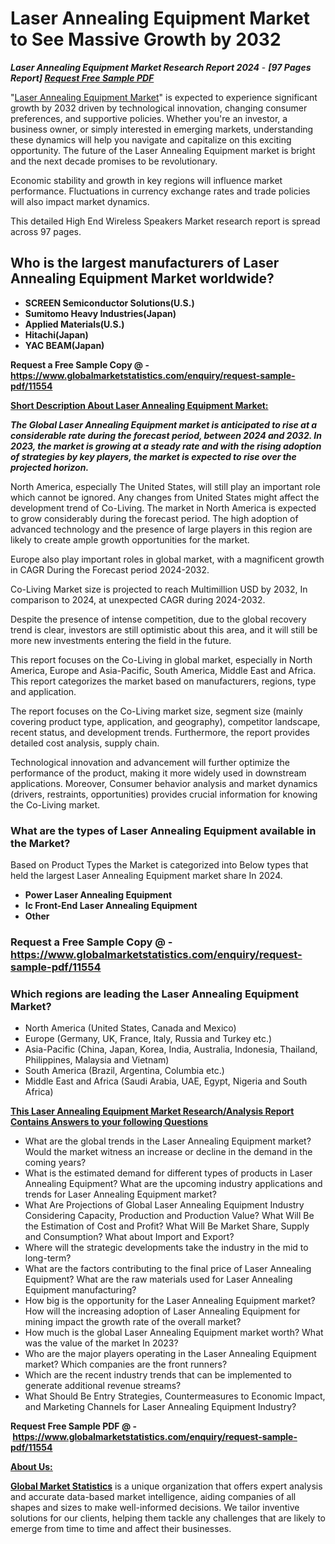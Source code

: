 <h1>Laser Annealing Equipment Market to See Massive Growth by 2032</h1>
<p><em><strong>Laser Annealing Equipment Market Research Report 2024</strong></em>&nbsp;-&nbsp;<em><strong>[97 Pages Report] </strong></em><em><strong><a href="https://www.globalmarketstatistics.com/enquiry/request-sample-pdf/11554">Request Free Sample PDF</a></strong></em></p>
<p>"<a href="https://www.globalmarketstatistics.com/market-reports/laser-annealing-equipment-market-11554">Laser Annealing Equipment Market</a>" is expected to experience significant growth by 2032 driven by technological innovation, changing consumer preferences, and supportive policies. Whether you're an investor, a business owner, or simply interested in emerging markets, understanding these dynamics will help you navigate and capitalize on this exciting opportunity. The future of the&nbsp;Laser Annealing Equipment market is bright and the next decade promises to be revolutionary.</p>
<p>Economic stability and growth in key regions will influence market performance. Fluctuations in currency exchange rates and trade policies will also impact market dynamics.</p>
<p>This detailed&nbsp;High End Wireless Speakers Market research report is spread across 97 pages.</p>
<h2><strong>Who is the largest manufacturers of Laser Annealing Equipment Market worldwide?</strong></h2>
<ul>
<li><strong>SCREEN Semiconductor Solutions(U.S.)</strong></li>
<li><strong>Sumitomo Heavy Industries(Japan)</strong></li>
<li><strong>Applied Materials(U.S.)</strong></li>
<li><strong>Hitachi(Japan)</strong></li>
<li><strong>YAC BEAM(Japan)</strong></li>
</ul>
<p><strong>Request a Free Sample Copy @ - <a href="https://www.globalmarketstatistics.com/enquiry/request-sample-pdf/11554">https://www.globalmarketstatistics.com/enquiry/request-sample-pdf/11554</a></strong></p>
<p><strong><u>Short Description About Laser Annealing Equipment Market:</u></strong></p>
<p><strong><em>The Global Laser Annealing Equipment market is anticipated to rise at a considerable rate during the forecast period, between 2024 and 2032. In 2023, the market is growing at a steady rate and with the rising adoption of strategies by key players, the market is expected to rise over the projected horizon.</em></strong></p>
<p>North America, especially The United States, will still play an important role which cannot be ignored. Any changes from United States might affect the development trend of Co-Living. The market in North America is expected to grow considerably during the forecast period. The high adoption of advanced technology and the presence of large players in this region are likely to create ample growth opportunities for the market.</p>
<p>Europe also play important roles in global market, with a magnificent growth in CAGR During the Forecast period 2024-2032.</p>
<p>Co-Living Market size is projected to reach Multimillion USD by 2032, In comparison to 2024, at unexpected CAGR during 2024-2032.</p>
<p>Despite the presence of intense competition, due to the global recovery trend is clear, investors are still optimistic about this area, and it will still be more new investments entering the field in the future.</p>
<p>This report focuses on the Co-Living in global market, especially in North America, Europe and Asia-Pacific, South America, Middle East and Africa. This report categorizes the market based on manufacturers, regions, type and application.</p>
<p>The report focuses on the Co-Living market size, segment size (mainly covering product type, application, and geography), competitor landscape, recent status, and development trends. Furthermore, the report provides detailed cost analysis, supply chain.</p>
<p>Technological innovation and advancement will further optimize the performance of the product, making it more widely used in downstream applications. Moreover, Consumer behavior analysis and market dynamics (drivers, restraints, opportunities) provides crucial information for knowing the Co-Living market.</p>
<h3>What are the types of Laser Annealing Equipment available in the Market?</h3>
<p>Based on Product Types the Market is categorized into Below types that held the largest Laser Annealing Equipment market share In 2024.</p>
<ul>
<li><strong>Power Laser Annealing Equipment</strong></li>
<li><strong>Ic Front-End Laser Annealing Equipment</strong></li>
<li><strong>Other</strong></li>
</ul>
<h3>Request a Free Sample Copy @ - <a href="https://www.globalmarketstatistics.com/enquiry/request-sample-pdf/11554">https://www.globalmarketstatistics.com/enquiry/request-sample-pdf/11554</a></h3>
<h3>Which regions are leading the Laser Annealing Equipment Market?</h3>
<ul>
<li>North America (United States, Canada and Mexico)</li>
<li>Europe (Germany, UK, France, Italy, Russia and Turkey etc.)</li>
<li>Asia-Pacific (China, Japan, Korea, India, Australia, Indonesia, Thailand, Philippines, Malaysia and Vietnam)</li>
<li>South America (Brazil, Argentina, Columbia etc.)</li>
<li>Middle East and Africa (Saudi Arabia, UAE, Egypt, Nigeria and South Africa)</li>
</ul>
<p><strong><u>This Laser Annealing Equipment Market Research/Analysis Report Contains Answers to your following Questions</u></strong></p>
<ul>
<li>What are the global trends in the Laser Annealing Equipment market? Would the market witness an increase or decline in the demand in the coming years?</li>
<li>What is the estimated demand for different types of products in Laser Annealing Equipment? What are the upcoming industry applications and trends for Laser Annealing Equipment market?</li>
<li>What Are Projections of Global Laser Annealing Equipment Industry Considering Capacity, Production and Production Value? What Will Be the Estimation of Cost and Profit? What Will Be Market Share, Supply and Consumption? What about Import and Export?</li>
<li>Where will the strategic developments take the industry in the mid to long-term?</li>
<li>What are the factors contributing to the final price of Laser Annealing Equipment? What are the raw materials used for Laser Annealing Equipment manufacturing?</li>
<li>How big is the opportunity for the Laser Annealing Equipment market? How will the increasing adoption of Laser Annealing Equipment for mining impact the growth rate of the overall market?</li>
<li>How much is the global Laser Annealing Equipment market worth? What was the value of the market In 2023?</li>
<li>Who are the major players operating in the Laser Annealing Equipment market? Which companies are the front runners?</li>
<li>Which are the recent industry trends that can be implemented to generate additional revenue streams?</li>
<li>What Should Be Entry Strategies, Countermeasures to Economic Impact, and Marketing Channels for Laser Annealing Equipment Industry?</li>
</ul>
<p><strong>Request Free Sample PDF @ -&nbsp;<a href="https://www.globalmarketstatistics.com/enquiry/request-sample-pdf/11554">https://www.globalmarketstatistics.com/enquiry/request-sample-pdf/11554</a></strong></p>
<p><strong><u>About Us:</u></strong></p>
<p><strong><a href="https://www.globalmarketstatistics.com/">Global Market Statistics</a></strong> is a unique organization that offers expert analysis and accurate data-based market intelligence, aiding companies of all shapes and sizes to make well-informed decisions. We tailor inventive solutions for our clients, helping them tackle any challenges that are likely to emerge from time to time and affect their businesses.</p>